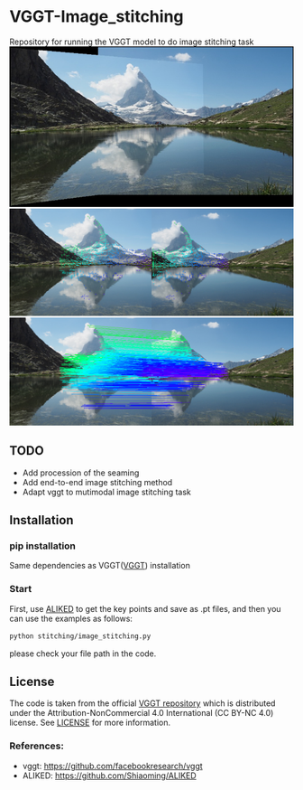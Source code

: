 # VGGT-Image_stitching
Repository for running the VGGT model to do image stitching task
![example](https://raw.githubusercontent.com/Ideal-111/vggt-image_stitching/main/stitched_processed_results/hill.jpg)
![example](https://raw.githubusercontent.com/Ideal-111/vggt-image_stitching/main/vggt_track_vis/tracks_grid.png)
![example](https://raw.githubusercontent.com/Ideal-111/vggt-image_stitching/main/vggt_track_vis/frames_00_01_tracks.png)
## TODO
 - Add procession of the seaming
 - Add end-to-end image stitching method
 - Adapt vggt to mutimodal image stitching task
## Installation

### pip installation
Same dependencies as VGGT([VGGT](https://github.com/facebookresearch/vggt)) installation

### Start
First, use [ALIKED](https://github.com/Shiaoming/ALIKED) to get the key points and save as .pt files, and then you can use the examples as follows:
```bash
python stitching/image_stitching.py
```
please check your file path in the code.

## License
The code is taken from the official [VGGT repository](https://github.com/facebookresearch/vggt) which is distributed under the Attribution-NonCommercial 4.0 International (CC BY-NC 4.0) license.
See [LICENSE](https://github.com/facebookresearch/vggt/blob/main/LICENSE.txt) for more information.


### References:
- vggt: https://github.com/facebookresearch/vggt
- ALIKED: https://github.com/Shiaoming/ALIKED
